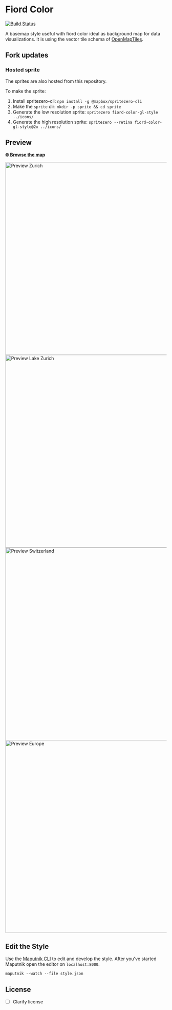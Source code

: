 # Fiord Color
[![Build Status](https://travis-ci.org/openmaptiles/fiord-color-gl-style.svg?branch=master)](https://travis-ci.org/openmaptiles/fiord-color-gl-style)

A basemap style useful with fiord color ideal as background map for data visualizations. It is using the vector tile
schema of [OpenMapTiles](https://github.com/openmaptiles/openmaptiles).

## Fork updates

### Hosted sprite

The sprites are also hosted from this repository.

To make the sprite:

1. Install spritezero-cli: `npm install -g @mapbox/spritezero-cli`
2. Make the `sprite` dir: `mkdir -p sprite && cd sprite`
3. Generate the low resolution sprite: `spritezero fiord-color-gl-style ../icons/`
4. Generate the high resolution sprite: `spritezero --retina fiord-color-gl-style@2x ../icons/`

## Preview

**[:globe_with_meridians: Browse the map](https://openmaptiles.github.io/fiord-color-gl-style/)**

<img src="https://github.com/openmaptiles/fiord-color-gl-style/raw/gh-pages/preview/preview-15.png" width="600" title="Preview Zurich">

<img src="https://github.com/openmaptiles/fiord-color-gl-style/raw/gh-pages/preview/preview-10.png" width="600" title="Preview Lake Zurich">

<img src="https://github.com/openmaptiles/fiord-color-gl-style/raw/gh-pages/preview/preview-7.png" width="600" title="Preview Switzerland">

<img src="https://github.com/openmaptiles/fiord-color-gl-style/raw/gh-pages/preview/preview-4.png" width="600" title="Preview Europe">

## Edit the Style

Use the [Maputnik CLI](http://openmaptiles.org/docs/style/maputnik/) to edit and develop the style.
After you've started Maputnik open the editor on `localhost:8000`.

```
maputnik --watch --file style.json
```


## License

- [ ] Clarify license
